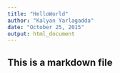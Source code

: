 ```yaml
---
title: "HelloWorld"
author: "Kalyan Yarlagadda"
date: "October 25, 2015"
output: html_document
---
```

## This is a markdown file
